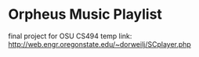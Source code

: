 Orpheus Music Playlist
=========

final project for OSU CS494
temp link: http://web.engr.oregonstate.edu/~dorweilj/SCplayer.php
